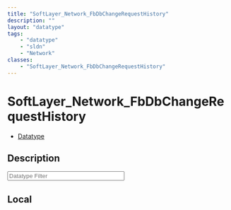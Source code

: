 ```yaml
---
title: "SoftLayer_Network_FbDbChangeRequestHistory"
description: ""
layout: "datatype"
tags:
    - "datatype"
    - "sldn"
    - "Network"
classes:
    - "SoftLayer_Network_FbDbChangeRequestHistory"
---
```


# SoftLayer_Network_FbDbChangeRequestHistory
<div id='service-datatype'>
    <ul id='sldn-reference-tabs'>
        <li id='datatype'> <a href='/reference/datatypes/SoftLayer_Network_FbDbChangeRequestHistory' >Datatype</a></li>
    </ul>
</div>

## Description 






<!-- Filer BEGIN -->
<div class="view-filters">
        <div class="clearfix">
            <div class="search-input-box">
                <input placeholder="Datatype Filter" onkeyup="titleSearch(inputId='prop-input', divId='properties', elementClass='prop-row')" 
                    type="text" id="prop-input" value="" size="30" maxlength="128" class="form-text">
            </div>
        </div>
</div>
<!-- Filer END -->

<div id="properties" class="content">
<div id="localProperties" class="prop-content" >

## Local
</div>
<!-- LOCAL PROPERTY END -->

</div>


